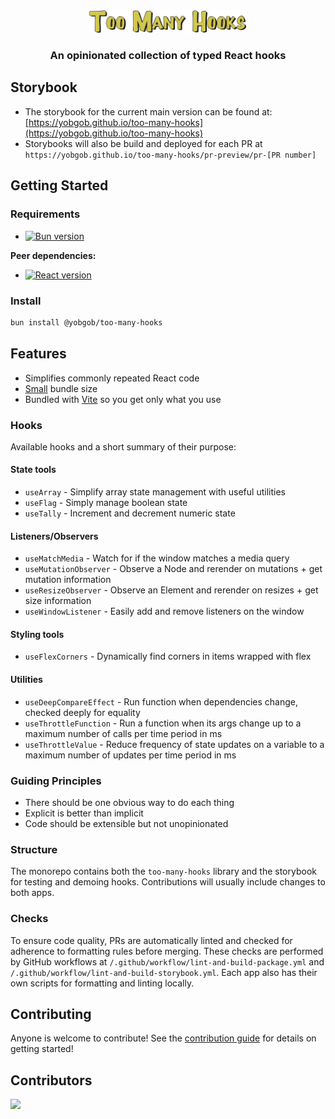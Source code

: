 <div align="center">
<img src="./assets/too-many-hooks-outlined.svg" alt="Too Many Hooks" width="50%">

<h3>An opinionated collection of typed React hooks</h3>
</div>

## Storybook

- The storybook for the current main version can be found at: [https://yobgob.github.io/too-many-hooks](https://yobgob.github.io/too-many-hooks)
- Storybooks will also be build and deployed for each PR at `https://yobgob.github.io/too-many-hooks/pr-preview/pr-[PR number]`

## Getting Started

### Requirements

- [![Bun version](https://img.shields.io/github/v/release/oven-sh/bun?label=Bun&)](https://bun.sh/)

**Peer dependencies:**

- [![React version](https://img.shields.io/badge/React-18.0.0%2B-brightgreen.svg)](https://reactjs.org/)

### Install

```sh
bun install @yobgob/too-many-hooks
```

## Features

- Simplifies commonly repeated React code
- [Small](https://bundlephobia.com/package/@yobgob/too-many-hooks) bundle size
- Bundled with [Vite](https://vitejs.dev/guide/why.html#why-bundle-for-production) so you get only what you use

### Hooks

Available hooks and a short summary of their purpose:

#### State tools

- `useArray` - Simplify array state management with useful utilities
- `useFlag` - Simply manage boolean state
- `useTally` - Increment and decrement numeric state

#### Listeners/Observers

- `useMatchMedia` - Watch for if the window matches a media query
- `useMutationObserver` - Observe a Node and rerender on mutations + get mutation information
- `useResizeObserver` - Observe an Element and rerender on resizes + get size information
- `useWindowListener` - Easily add and remove listeners on the window

#### Styling tools

- `useFlexCorners` - Dynamically find corners in items wrapped with flex

#### Utilities

- `useDeepCompareEffect` - Run function when dependencies change, checked deeply for equality
- `useThrottleFunction` - Run a function when its args change up to a maximum number of calls per time period in ms
- `useThrottleValue` - Reduce frequency of state updates on a variable to a maximum number of updates per time period in ms

### Guiding Principles

- There should be one obvious way to do each thing
- Explicit is better than implicit
- Code should be extensible but not unopinionated

### Structure

The monorepo contains both the `too-many-hooks` library and the storybook for testing and demoing hooks. Contributions will usually include changes to both apps.

### Checks

To ensure code quality, PRs are automatically linted and checked for adherence to formatting rules before merging. These checks are performed by GitHub workflows at `/.github/workflow/lint-and-build-package.yml` and `/.github/workflow/lint-and-build-storybook.yml`. Each app also has their own scripts for formatting and linting locally.

## Contributing

Anyone is welcome to contribute! See the [contribution guide](https://github.com/yobgob/too-many-hooks/blob/main/.github/CONTRIBUTING.md) for details on getting started!

## Contributors

<a href="https://github.com/yobgob/too-many-hooks/graphs/contributors">
  <img src="https://contrib.rocks/image?repo=yobgob/too-many-hooks" />
</a>
